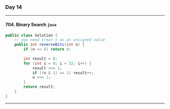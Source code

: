 ### Day 14

---

#### 704. Binary Search `java`

```java
public class Solution {
    // you need treat n as an unsigned value
    public int reverseBits(int n) {
        if (n == 0) return 0;
        
        int result = 0;
        for (int i = 0; i < 32; i++) {
            result <<= 1;
            if ((n & 1) == 1) result++;
            n >>= 1;
        }
        return result;
    }
}
```

---

